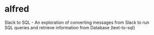 # alfred
Slack to SQL - An exploration of converting messages from Slack to run SQL queries and retrieve information from Database (text-to-sql)
